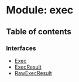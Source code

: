 # Module: exec

## Table of contents

### Interfaces

- [Exec](../interfaces/exec.Exec.md)
- [ExecResult](../interfaces/exec.ExecResult.md)
- [RawExecResult](../interfaces/exec.RawExecResult.md)
